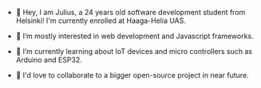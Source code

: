 - 👋 Hey, I am Julius, a 24 years old software development student from Helsinki!
I'm currently enrolled at Haaga-Helia UAS.

- 👀 I’m mostly interested in web development and Javascript frameworks. 

- 🌱 I’m currently learning about IoT devices and micro controllers such as Arduino and ESP32. 

- 💞️ I'd love to collaborate to a bigger open-source project in near future.

